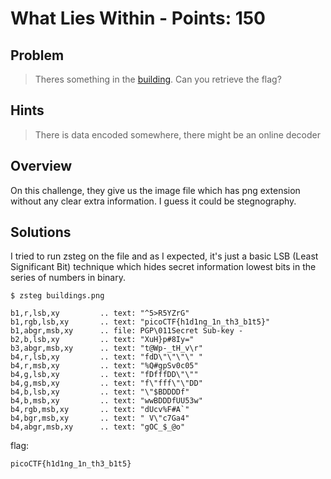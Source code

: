 # What Lies Within - Points: 150

## Problem

> Theres something in the [building](https://2019shell1.picoctf.com/static/aec3861fc4d5bce4d39dc0db196426de/buildings.png). Can you retrieve the flag?

## Hints

> There is data encoded somewhere, there might be an online decoder

## Overview

On this challenge, they give us the image file which has png extension without any clear extra information. I guess it could be stegnography. 

## Solutions

I tried to run zsteg on the file and as I expected, it's just a basic LSB (Least Significant Bit) technique which hides secret information lowest bits in the series of numbers in binary.

```
$ zsteg buildings.png

b1,r,lsb,xy         .. text: "^5>R5YZrG"
b1,rgb,lsb,xy       .. text: "picoCTF{h1d1ng_1n_th3_b1t5}"
b1,abgr,msb,xy      .. file: PGP\011Secret Sub-key -
b2,b,lsb,xy         .. text: "XuH}p#8Iy="
b3,abgr,msb,xy      .. text: "t@Wp-_tH_v\r"
b4,r,lsb,xy         .. text: "fdD\"\"\"\" "
b4,r,msb,xy         .. text: "%Q#gpSv0c05"
b4,g,lsb,xy         .. text: "fDfffDD\"\""
b4,g,msb,xy         .. text: "f\"fff\"\"DD"
b4,b,lsb,xy         .. text: "\"$BDDDDf"
b4,b,msb,xy         .. text: "wwBDDDfUU53w"
b4,rgb,msb,xy       .. text: "dUcv%F#A`"
b4,bgr,msb,xy       .. text: " V\"c7Ga4"
b4,abgr,msb,xy      .. text: "gOC_$_@o"
```

flag:
```
picoCTF{h1d1ng_1n_th3_b1t5}
```
